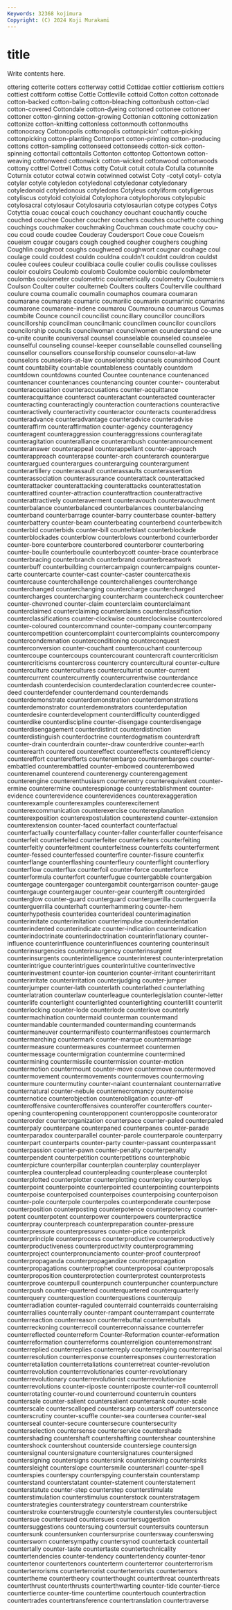```yaml
---
Keywords: 32368 kojimura
Copyright: (C) 2024 Koji Murakami
---
```


# title

Write contents here.



ottering cotterite cotters cotterway cottid
Cottidae cottier cottierism cottiers cottiest cottiform cottise Cottle Cottleville cottoid
Cotton cotton cottonade cotton-backed cotton-baling cotton-bleaching cottonbush cotton-clad cotton-covered Cottondale
cotton-dyeing cottoned cottonee cottoneer cottoner cotton-ginning cotton-growing Cottonian cottoning cottonization
cottonize cotton-knitting cottonless cottonmouth cottonmouths cottonocracy Cottonopolis cottonopolis cottonpickin' cotton-picking
cottonpicking cotton-planting Cottonport cotton-printing cotton-producing cottons cotton-sampling cottonseed cottonseeds cotton-sick
cotton-spinning cottontail cottontails Cottonton cottontop Cottontown cotton-weaving cottonweed cottonwick cotton-wicked
cottonwood cottonwoods cottony cottrel Cottrell Cottus cotty Cotuit cotuit cotula
Cotulla cotunnite Coturnix cotutor cotwal cotwin cotwinned cotwist Coty -cotyl
cotyl- cotyla cotylar cotyle cotyledon cotyledonal cotyledonar cotyledonary cotyledonoid cotyledonous
cotyledons Cotyleus cotyliform cotyligerous cotyliscus cotyloid cotyloidal Cotylophora cotylophorous cotylopubic
cotylosacral cotylosaur Cotylosauria cotylosaurian cotype cotypes Cotys Cotyttia couac coucal
couch couchancy couchant couchantly couche couched couchee Coucher coucher couchers
couches couchette couching couchings couchmaker couchmaking Couchman couchmate couchy cou-cou
coud coude coudee Couderay Coudersport Coue coue Coueism coueism cougar
cougars cough coughed cougher coughers coughing Coughlin coughroot coughs coughweed
coughwort cougnar couhage coul coulage could couldest couldn couldna couldn't
couldnt couldron couldst coulee coulees couleur coulibiaca coulie coulier coulis
coulisse coulisses couloir couloirs Coulomb coulomb Coulombe coulombic coulombmeter coulombs
coulometer coulometric coulometrically coulometry Coulommiers Coulson Coulter coulter coulterneb Coulters
coulters Coulterville coulthard coulure couma coumalic coumalin coumaphos coumara coumaran
coumarane coumarate coumaric coumarilic coumarin coumarinic coumarins coumarone coumarone-indene coumarou
Coumarouna coumarous Coumas coumbite Counce council councilist councillary councillor councillors
councillorship councilman councilmanic councilmen councilor councilors councilorship councils councilwoman councilwomen
counderstand co-une co-unite counite couniversal counsel counselable counseled counselee counselful
counseling counsel-keeper counsellable counselled counselling counsellor counsellors counsellorship counselor counselor-at-law
counselors counselors-at-law counselorship counsels counsinhood Count count countability countable countableness
countably countdom countdown countdowns counted Countee countenance countenanced countenancer countenances
countenancing counter counter- counterabut counteraccusation counteraccusations counter-acquittance counteracquittance counteract counteractant
counteracted counteracter counteracting counteractingly counteraction counteractions counteractive counteractively counteractivity counteractor
counteracts counteraddress counteradvance counteradvantage counteradvice counteradvise counteraffirm counteraffirmation counter-agency counteragency
counteragent counteraggression counteraggressions counteragitate counteragitation counteralliance counterambush counterannouncement counteranswer counterappeal
counterappellant counter-approach counterapproach counterapse counter-arch counterarch counterargue counterargued counterargues counterarguing
counterargument counterartillery counterassault counterassaults counterassertion counterassociation counterassurance counterattack counterattacked counterattacker
counterattacking counterattacks counterattestation counterattired counter-attraction counterattraction counterattractive counterattractively counteraverment counteravouch
counteravouchment counterbalance counterbalanced counterbalances counterbalancing counterband counterbarrage counter-barry counterbase counter-battery
counterbattery counter-beam counterbeating counterbend counterbewitch counterbid counterbids counter-bill counterblast counterblockade
counterblockades counterblow counterblows counterbond counterborder counter-bore counterbore counterbored counterborer counterboring
counter-boulle counterboulle counterboycott counter-brace counterbrace counterbracing counterbranch counterbrand counterbreastwork counterbuff
counterbuilding countercampaign countercampaigns counter-carte countercarte counter-cast counter-caster countercathexis countercause counterchallenge
counterchallenges counterchange counterchanged counterchanging countercharge countercharged countercharges countercharging countercharm countercheck
countercheer counter-chevroned counter-claim counterclaim counterclaimant counterclaimed counterclaiming counterclaims counterclassification counterclassifications
counter-clockwise counterclockwise countercolored counter-coloured countercommand counter-company countercompany countercompetition countercomplaint countercomplaints
countercompony countercondemnation counterconditioning counterconquest counterconversion counter-couchant countercouchant countercoup countercoupe countercoups
countercourant countercraft countercriticism countercriticisms countercross countercry countercultural counter-culture counterculture countercultures
counterculturist counter-current countercurrent countercurrently countercurrentwise counterdance counterdash counterdecision counterdeclaration counterdecree
counter-deed counterdefender counterdemand counterdemands counterdemonstrate counterdemonstration counterdemonstrations counterdemonstrator counterdemonstrators counterdeputation
counterdesire counterdevelopment counterdifficulty counterdigged counterdike counterdiscipline counter-disengage counterdisengage counterdisengagement counterdistinct
counterdistinction counterdistinguish counterdoctrine counterdogmatism counterdraft counter-drain counterdrain counter-draw counterdrive counter-earth
counterearth countered countereffect countereffects counterefficiency countereffort counterefforts counterembargo counterembargos counter-embattled
counterembattled counter-embowed counterembowed counterenamel counterend counterenergy counterengagement counterengine counterenthusiasm counterentry
counterequivalent counter-ermine counterermine counterespionage counterestablishment counter-evidence counterevidence counterevidences counterexaggeration counterexample
counterexamples counterexcitement counterexcommunication counterexercise counterexplanation counterexposition counterexpostulation counterextend counter-extension counterextension
counter-faced counterfact counterfactual counterfactually counterfallacy counter-faller counterfaller counterfeisance counterfeit counterfeited
counterfeiter counterfeiters counterfeiting counterfeitly counterfeitment counterfeitness counterfeits counterferment counter-fessed counterfessed
counterfire counter-fissure counterfix counterflange counterflashing counterfleury counterflight counterflory counterflow counterflux
counterfoil counter-force counterforce counterformula counterfort counterfugue countergabble countergabion countergage countergager
countergambit countergarrison counter-gauge countergauge countergauger counter-gear countergift countergirded counterglow counter-guard
counterguard counterguerilla counterguerrila counterguerrilla counterhaft counterhammering counter-hem counterhypothesis counteridea counterideal
counterimagination counterimitate counterimitation counterimpulse counterindentation counterindented counterindicate counter-indication counterindication counterindoctrinate
counterindoctrination counterinflationary counter-influence counterinfluence counterinfluences countering counterinsult counterinsurgencies counterinsurgency counterinsurgent
counterinsurgents counterintelligence counterinterest counterinterpretation counterintrigue counterintrigues counterintuitive counterinvective counterinvestment counter-ion
counterion counter-irritant counterirritant counterirritate counterirritation counterjudging counter-jumper counterjumper counter-lath counterlath
counterlathed counterlathing counterlatration counterlaw counterleague counterlegislation counter-letter counterlife counterlight counterlighted
counterlighting counterlilit counterlit counterlocking counter-lode counterlode counterlove counterly countermachination countermaid
counterman countermand countermandable countermanded countermanding countermands countermaneuver countermanifesto countermanifestoes countermarch
countermarching countermark counter-marque countermarriage countermeasure countermeasures countermeet countermen countermessage countermigration
countermine countermined countermining countermissile countermission counter-motion countermotion countermount counter-move countermove
countermoved countermovement countermovements countermoves countermoving countermure countermutiny counter-naiant counternaiant counternarrative
counternatural counter-nebule counternecromancy counternoise counternotice counterobjection counterobligation counter-off counteroffensive counteroffensives
counteroffer counteroffers counter-opening counteropening counteropponent counteropposite counterorator counterorder counterorganization counterpace
counter-paled counterpaled counterpaly counterpane counterpaned counterpanes counter-parade counterparadox counterparallel counter-parole
counterparole counterparry counterpart counterparts counter-party counter-passant counterpassant counterpassion counter-pawn counter-penalty
counterpenalty counterpendent counterpetition counterpetitions counterphobic counterpicture counterpillar counterplan counterplay counterplayer
counterplea counterplead counterpleading counterplease counterplot counterplotted counterplotter counterplotting counterploy counterploys
counterpoint counterpointe counterpointed counterpointing counterpoints counterpoise counterpoised counterpoises counterpoising counterpoison
counter-pole counterpole counterpoles counterponderate counterpose counterposition counterposting counterpotence counterpotency counter-potent
counterpotent counterpower counterpowers counterpractice counterpray counterpreach counterpreparation counter-pressure counterpressure counterpressures
counter-price counterprick counterprinciple counterprocess counterproductive counterproductively counterproductiveness counterproductivity counterprogramming counterproject
counterpronunciamento counter-proof counterproof counterpropaganda counterpropagandize counterpropagation counterpropagations counterprophet counterproposal counterproposals
counterproposition counterprotection counterprotest counterprotests counterprove counterpull counterpunch counterpuncher counterpuncture counterpush
counter-quartered counterquartered counterquarterly counterquery counterquestion counterquestions counterquip counterradiation counter-raguled counterraid
counterraids counterraising counterrallies counterrally counter-rampant counterrampant counterrate counterreaction counterreason counterrebuttal
counterrebuttals counterreckoning counterrecoil counterreconnaissance counterrefer counterreflected counterreform Counter-Reformation counter-reformation counterreformation
counterreforms counterreligion counterremonstrant counterreplied counterreplies counterreply counterreplying counterreprisal counterresolution counterresponse
counterresponses counterrestoration counterretaliation counterretaliations counterretreat counter-revolution counterrevolution counterrevolutionaries counter-revolutionary counterrevolutionary
counterrevolutionist counterrevolutionize counterrevolutions counter-riposte counterriposte counter-roll counterroll counterrotating counter-round counterround
counterruin counters countersale counter-salient countersalient countersank counter-scale counterscale counterscalloped counterscarp
counterscoff countersconce counterscrutiny counter-scuffle counter-sea countersea counter-seal counterseal counter-secure countersecure
countersecurity counterselection countersense counterservice countershade countershading countershaft countershafting countershear countershine
countershock countershout counterside countersiege countersign countersignal countersignature countersignatures countersigned countersigning
countersigns countersink countersinking countersinks countersleight counterslope countersmile countersnarl counter-spell counterspies
counterspy counterspying counterstain counterstamp counterstand counterstatant counter-statement counterstatement counterstatute counter-step
counterstep counterstimulate counterstimulation counterstimulus counterstock counterstratagem counterstrategies counterstrategy counterstream counterstrike
counterstroke counterstruggle counterstyle counterstyles countersubject countersue countersued countersues countersuggestion countersuggestions
countersuing countersuit countersuits countersun countersunk countersunken countersurprise countersway counterswing countersworn
countersympathy countersynod countertack countertail countertally counter-taste countertaste countertechnicality countertendencies counter-tendency
countertendency counter-tenor countertenor countertenors counterterm counterterror counterterrorism counterterrorisms counterterrorist counterterrorists
counterterrors countertheme countertheory counterthought counterthreat counterthreats counterthrust counterthrusts counterthwarting counter-tide
counter-tierce countertierce counter-time countertime countertouch countertraction countertrades countertransference countertranslation countertraverse
